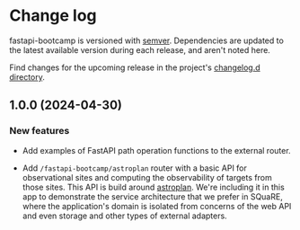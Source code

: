 # Change log

fastapi-bootcamp is versioned with [semver](https://semver.org/).
Dependencies are updated to the latest available version during each release, and aren't noted here.

Find changes for the upcoming release in the project's [changelog.d directory](https://github.com/lsst-sqre/fastapi-bootcamp/tree/main/changelog.d/).

<!-- scriv-insert-here -->

<a id='changelog-1.0.0'></a>
## 1.0.0 (2024-04-30)

### New features

- Add examples of FastAPI path operation functions to the external router.

- Add `/fastapi-bootcamp/astroplan` router with a basic API for observational sites and computing the observability of targets from those sites. This API is build around [astroplan](https://astroplan.readthedocs.io/en/stable/). We're including it in this app to demonstrate the service architecture that we prefer in SQuaRE, where the application's domain is isolated from concerns of the web API and even storage and other types of external adapters.
